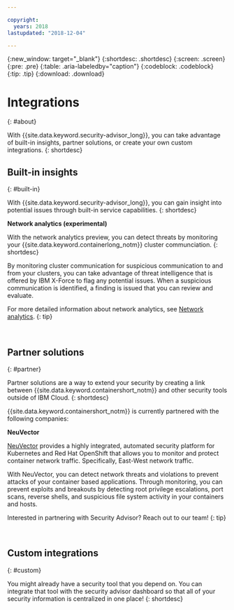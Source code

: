 ```yaml
---

copyright:
  years: 2018
lastupdated: "2018-12-04"

---
```


{:new_window: target="_blank"}
{:shortdesc: .shortdesc}
{:screen: .screen}
{:pre: .pre}
{:table: .aria-labeledby="caption"}
{:codeblock: .codeblock}
{:tip: .tip}
{:download: .download}

# Integrations
{: #about}

With {{site.data.keyword.security-advisor_long}}, you can take advantage of built-in insights, partner solutions, or create your own custom integrations.
{: shortdesc}


## Built-in insights
{: #built-in}

With {{site.data.keyword.security-advisor_long}}, you can gain insight into potential issues through built-in service capabilities.
{: shortdesc}


**Network analytics (experimental)**

With the network analytics preview, you can detect threats by monitoring your {{site.data.keyword.containerlong_notm}} cluster communciation.
{: shortdesc}

By monitoring cluster communication for suspicious communication to and from your clusters, you can take advantage of threat intelligence that is offered by IBM X-Force to flag any potential issues. When a suspicious communication is identified, a finding is issued that you can review and evaluate.

For more detailed information about network analytics, see [Network analytics](network-analytics.html).
{: tip}

</br>

## Partner solutions
{: #partner}

Partner solutions are a way to extend your security by creating a link between {{site.data.keyword.containershort_notm}} and other security tools outside of IBM Cloud.
{: shortdesc}

{{site.data.keyword.containershort_notm}} is currently partnered with the following companies:

**NeuVector**

[NeuVector](https://neuvector.com/) provides a highly integrated, automated security platform for Kubernetes and Red Hat OpenShift that allows you to monitor and protect container network traffic. Specifically, East-West network traffic.

With NeuVector, you can detect network threats and violations to prevent attacks of your container based applications. Through monitoring, you can prevent exploits and breakouts by detecting root privilege escalations, port scans, reverse shells, and suspicious file system activity in your containers and hosts.

Interested in partnering with Security Advisor? Reach out to our team!
{: tip}


</br>

## Custom integrations
{: #custom}

You might already have a security tool that you depend on. You can integrate that tool with the security advisor dashboard so that all of your security information is centralized in one place!
{: shortdesc}



</br>
</br>
